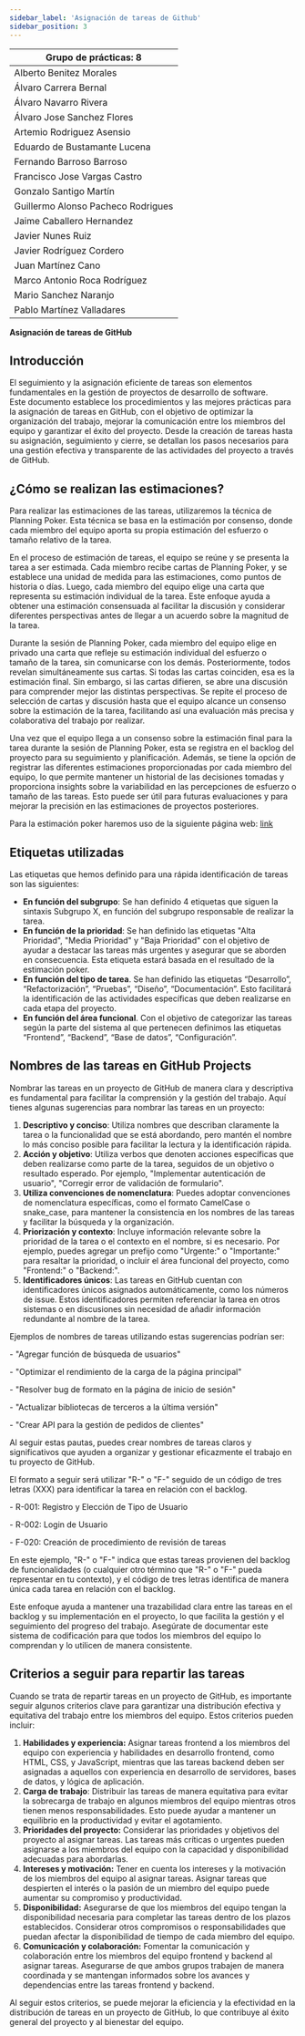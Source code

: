 ```yaml
---
sidebar_label: 'Asignación de tareas de Github'
sidebar_position: 3
---
```


| **Grupo de prácticas: 8** |
| --- |
| Alberto Benitez Morales |
| Álvaro Carrera Bernal |
| Álvaro Navarro Rivera |
| Álvaro Jose Sanchez Flores |
| Artemio Rodriguez Asensio |
| Eduardo de Bustamante Lucena |
| Fernando Barroso Barroso |
| Francisco Jose Vargas Castro |
| Gonzalo Santigo Martín |
| Guillermo Alonso Pacheco Rodrigues |
| Jaime Caballero Hernandez |
| Javier Nunes Ruiz |
| Javier Rodríguez Cordero |
| Juan Martínez Cano |
| Marco Antonio Roca Rodríguez |
| Mario Sanchez Naranjo |
| Pablo Martínez Valladares |

**Asignación de tareas de GitHub**

## Introducción

El seguimiento y la asignación eficiente de tareas son elementos fundamentales en la gestión de proyectos de desarrollo de software.  
Este documento establece los procedimientos y las mejores prácticas para la asignación de tareas en GitHub, con el objetivo de optimizar la organización del trabajo, mejorar la comunicación entre los miembros del equipo y garantizar el éxito del proyecto. Desde la creación de tareas hasta su asignación, seguimiento y cierre, se detallan los pasos necesarios para una gestión efectiva y transparente de las actividades del proyecto a través de GitHub.

## ¿Cómo se realizan las estimaciones?

Para realizar las estimaciones de las tareas, utilizaremos la técnica de Planning Poker. Esta técnica se basa en la estimación por consenso, donde cada miembro del equipo aporta su propia estimación del esfuerzo o tamaño relativo de la tarea.

En el proceso de estimación de tareas, el equipo se reúne y se presenta la tarea a ser estimada. Cada miembro recibe cartas de Planning Poker, y se establece una unidad de medida para las estimaciones, como puntos de historia o días. Luego, cada miembro del equipo elige una carta que representa su estimación individual de la tarea. Este enfoque ayuda a obtener una estimación consensuada al facilitar la discusión y considerar diferentes perspectivas antes de llegar a un acuerdo sobre la magnitud de la tarea.

Durante la sesión de Planning Poker, cada miembro del equipo elige en privado una carta que refleje su estimación individual del esfuerzo o tamaño de la tarea, sin comunicarse con los demás. Posteriormente, todos revelan simultáneamente sus cartas. Si todas las cartas coinciden, esa es la estimación final. Sin embargo, si las cartas difieren, se abre una discusión para comprender mejor las distintas perspectivas. Se repite el proceso de selección de cartas y discusión hasta que el equipo alcance un consenso sobre la estimación de la tarea, facilitando así una evaluación más precisa y colaborativa del trabajo por realizar.

Una vez que el equipo llega a un consenso sobre la estimación final para la tarea durante la sesión de Planning Poker, esta se registra en el backlog del proyecto para su seguimiento y planificación. Además, se tiene la opción de registrar las diferentes estimaciones proporcionadas por cada miembro del equipo, lo que permite mantener un historial de las decisiones tomadas y proporciona insights sobre la variabilidad en las percepciones de esfuerzo o tamaño de las tareas. Esto puede ser útil para futuras evaluaciones y para mejorar la precisión en las estimaciones de proyectos posteriores.

Para la estimación poker haremos uso de la siguiente página web: [link](https://www.scrumpoker-online.org/es/)

## Etiquetas utilizadas

Las etiquetas que hemos definido para una rápida identificación de tareas son las siguientes:

- **En función del subgrupo**: Se han definido 4 etiquetas que siguen la sintaxis Subgrupo X, en función del subgrupo responsable de realizar la tarea.
- **En función de la prioridad**: Se han definido las etiquetas "Alta Prioridad", "Media Prioridad" y "Baja Prioridad" con el objetivo de ayudar a destacar las tareas más urgentes y asegurar que se aborden en consecuencia. Esta etiqueta estará basada en el resultado de la estimación poker.
- **En función del tipo de tarea**. Se han definido las etiquetas “Desarrollo”, “Refactorización”, “Pruebas”, “Diseño”, “Documentación”. Esto facilitará la identificación de las actividades específicas que deben realizarse en cada etapa del proyecto.
- **En función del área funcional**. Con el objetivo de categorizar las tareas según la parte del sistema al que pertenecen definimos las etiquetas “Frontend”, “Backend”, “Base de datos”, “Configuración”.

##

## Nombres de las tareas en GitHub Projects

Nombrar las tareas en un proyecto de GitHub de manera clara y descriptiva es fundamental para facilitar la comprensión y la gestión del trabajo. Aquí tienes algunas sugerencias para nombrar las tareas en un proyecto:

1. **Descriptivo y conciso**: Utiliza nombres que describan claramente la tarea o la funcionalidad que se está abordando, pero mantén el nombre lo más conciso posible para facilitar la lectura y la identificación rápida.
2. **Acción y objetivo**: Utiliza verbos que denoten acciones específicas que deben realizarse como parte de la tarea, seguidos de un objetivo o resultado esperado. Por ejemplo, "Implementar autenticación de usuario", "Corregir error de validación de formulario".
3. **Utiliza convenciones de nomenclatura**: Puedes adoptar convenciones de nomenclatura específicas, como el formato CamelCase o snake_case, para mantener la consistencia en los nombres de las tareas y facilitar la búsqueda y la organización.
4. **Priorización y contexto**: Incluye información relevante sobre la prioridad de la tarea o el contexto en el nombre, si es necesario. Por ejemplo, puedes agregar un prefijo como "Urgente:" o "Importante:" para resaltar la prioridad, o incluir el área funcional del proyecto, como "Frontend:" o "Backend:".
5. **Identificadores únicos**: Las tareas en GitHub cuentan con identificadores únicos asignados automáticamente, como los números de issue. Estos identificadores permiten referenciar la tarea en otros sistemas o en discusiones sin necesidad de añadir información redundante al nombre de la tarea.

Ejemplos de nombres de tareas utilizando estas sugerencias podrían ser:

\- "Agregar función de búsqueda de usuarios"

\- "Optimizar el rendimiento de la carga de la página principal"

\- "Resolver bug de formato en la página de inicio de sesión"

\- "Actualizar bibliotecas de terceros a la última versión"

\- "Crear API para la gestión de pedidos de clientes"

Al seguir estas pautas, puedes crear nombres de tareas claros y significativos que ayuden a organizar y gestionar eficazmente el trabajo en tu proyecto de GitHub.

El formato a seguir será utilizar "R-" o "F-" seguido de un código de tres letras (XXX) para identificar la tarea en relación con el backlog.

\- R-001: Registro y Elección de Tipo de Usuario

\- R-002: Login de Usuario

\- F-020: Creación de procedimiento de revisión de tareas

En este ejemplo, "R-" o "F-" indica que estas tareas provienen del backlog de funcionalidades (o cualquier otro término que "R-" o "F-" pueda representar en tu contexto), y el código de tres letras identifica de manera única cada tarea en relación con el backlog.

Este enfoque ayuda a mantener una trazabilidad clara entre las tareas en el backlog y su implementación en el proyecto, lo que facilita la gestión y el seguimiento del progreso del trabajo. Asegúrate de documentar este sistema de codificación para que todos los miembros del equipo lo comprendan y lo utilicen de manera consistente.

## Criterios a seguir para repartir las tareas

Cuando se trata de repartir tareas en un proyecto de GitHub, es importante seguir algunos criterios clave para garantizar una distribución efectiva y equitativa del trabajo entre los miembros del equipo. Estos criterios pueden incluir:

1. **Habilidades y experiencia:** Asignar tareas frontend a los miembros del equipo con experiencia y habilidades en desarrollo frontend, como HTML, CSS, y JavaScript, mientras que las tareas backend deben ser asignadas a aquellos con experiencia en desarrollo de servidores, bases de datos, y lógica de aplicación.
2. **Carga de trabajo**: Distribuir las tareas de manera equitativa para evitar la sobrecarga de trabajo en algunos miembros del equipo mientras otros tienen menos responsabilidades. Esto puede ayudar a mantener un equilibrio en la productividad y evitar el agotamiento.
3. **Prioridades del proyecto:** Considerar las prioridades y objetivos del proyecto al asignar tareas. Las tareas más críticas o urgentes pueden asignarse a los miembros del equipo con la capacidad y disponibilidad adecuadas para abordarlas.
4. **Intereses y motivación:** Tener en cuenta los intereses y la motivación de los miembros del equipo al asignar tareas. Asignar tareas que despierten el interés o la pasión de un miembro del equipo puede aumentar su compromiso y productividad.
5. **Disponibilidad:** Asegurarse de que los miembros del equipo tengan la disponibilidad necesaria para completar las tareas dentro de los plazos establecidos. Considerar otros compromisos o responsabilidades que puedan afectar la disponibilidad de tiempo de cada miembro del equipo.
6. **Comunicación y colaboración:** Fomentar la comunicación y colaboración entre los miembros del equipo frontend y backend al asignar tareas. Asegurarse de que ambos grupos trabajen de manera coordinada y se mantengan informados sobre los avances y dependencias entre las tareas frontend y backend.

Al seguir estos criterios, se puede mejorar la eficiencia y la efectividad en la distribución de tareas en un proyecto de GitHub, lo que contribuye al éxito general del proyecto y al bienestar del equipo.